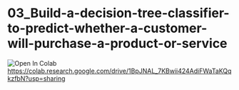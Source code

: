 # 03_Build-a-decision-tree-classifier-to-predict-whether-a-customer-will-purchase-a-product-or-service
<a> <img src="https://colab.research.google.com/assets/colab-badge.svg" alt="Open In Colab"/></a>
https://colab.research.google.com/drive/1BpJNAL_7KBwii424AdiFWaTaKQqkzfbN?usp=sharing
